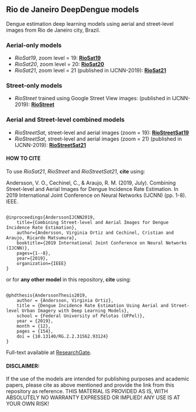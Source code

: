 ## Rio de Janeiro DeepDengue models

Dengue estimation deep learning models using aerial and street-level images from Rio de Janeiro city, Brazil.

### Aerial-only models

* *RioSat19*, zoom level = 19: [**RioSat19**](https://docs.ufpel.edu.br/index.php/s/PG1Kz7x7OddNs8S)
* *RioSat20*, zoom level = 20: [**RioSat20**](https://docs.ufpel.edu.br/index.php/s/oUPyI1hFT9OAGne)
* *RioSat21*, zoom level = 21 (published in IJCNN-2019): [**RioSat21**](https://docs.ufpel.edu.br/index.php/s/mv3BAHO3dLqgRkQ)

### Street-only models

* *RioStreet* trained using Google Street View images: (published in IJCNN-2019): [**RioStreet**](https://docs.ufpel.edu.br/index.php/s/CT47tcvKiJsMn5y)

### Aerial and Street-level combined models

* *RioStreetSat*, street-level and aerial images (zoom = 19): [**RioStreetSat19**](https://docs.ufpel.edu.br/index.php/s/5CpqZwwAPdHJnIQ)
* *RioStreetSat*, street-level and aerial images (zoom = 21) (published in IJCNN-2019): [**RioStreetSat21**](https://docs.ufpel.edu.br/index.php/s/9AdzHzWyzoHyjOc)


#### HOW TO CITE 
To use *RioSat21*, *RioStreet* and *RioStreetSat21*, **cite** using:

Andersson, V. O., Cechinel, C., & Araujo, R. M. (2019, July). Combining Street-level and Aerial Images for Dengue Incidence Rate Estimation. In 2019 International Joint Conference on Neural Networks (IJCNN) (pp. 1-8). IEEE.

```

@inproceedings{AnderssonIJCNN2019,
	title={Combining Street-level and Aerial Images for Dengue Incidence Rate Estimation},
	author={Andersson, Virginia Ortiz and Cechinel, Cristian and Araujo, Ricardo Matsumura},
	booktitle={2019 International Joint Conference on Neural Networks (IJCNN)},
	pages={1--8},
	year={2019},
	organization={IEEE}
}

```

or for **any other model** in this repository, **cite** using:

```

@phdthesis{AnderssonThesis2019,
	author = {Andersson, Virginia Ortiz},
	title = {Dengue Incidence Rate Estimation Using Aerial and Street-level Urban Imagery with Deep Learning Models},
	school = {Federal University of Pelotas (UFPel)},
	year = {2019},
	month = {12},
	pages = {154},
	doi = {10.13140/RG.2.2.31562.93124}
}

```
Full-text available at [ResearchGate](https://www.researchgate.net/publication/340488901).

#### DISCLAIMER: 
If the use of the models are intended for publishing purposes and academic papers, please cite as above mentioned and provide the link from this repository as reference. 
THIS MATERIAL IS PROVIDED AS IS, WITH ABSOLUTELY NO WARRANTY EXPRESSED OR IMPLIED! ANY USE IS AT YOUR OWN RISK!

